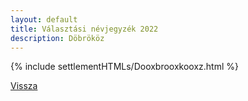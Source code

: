 ```yaml
---
layout: default
title: Választási névjegyzék 2022
description: Döbrököz
---
```


{% include settlementHTMLs/Dooxbrooxkooxz.html %}

[Vissza](./)